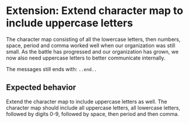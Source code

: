 # Extension: Extend character map to include uppercase letters

The character map consisting of all the lowercase letters, then numbers, space, period and comma worked well when our organization was still small. As the battle has progressed and our organization has grown, we now also need uppercase letters to better communicate internally.

The messages still ends with: `..end..`

## Expected behavior

Extend the character map to include uppercase letters as well. The character map should include all uppercase letters, all lowercase letters, followed by digits 0-9, followed by space, then period and then comma.


